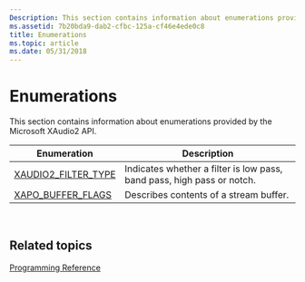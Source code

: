 ```yaml
---
Description: This section contains information about enumerations provided by the Microsoft XAudio2 API.
ms.assetid: 7b20bda9-dab2-cfbc-125a-cf46e4ede0c8
title: Enumerations
ms.topic: article
ms.date: 05/31/2018
---
```


# Enumerations

This section contains information about enumerations provided by the Microsoft XAudio2 API.



| Enumeration                                      | Description                                                                       |
|--------------------------------------------------|-----------------------------------------------------------------------------------|
| [XAUDIO2\_FILTER\_TYPE](/windows/desktop/api/xaudio2/ne-xaudio2-xaudio2_filter_type) | Indicates whether a filter is low pass, band pass, high pass or notch.<br/> |
| [XAPO\_BUFFER\_FLAGS](/windows/desktop/api/xapo/ne-xapo-xapo_buffer_flags)     | Describes contents of a stream buffer.<br/>                                 |



 

## Related topics

<dl> <dt>

[Programming Reference](programming-reference.md)
</dt> </dl>

 

 




